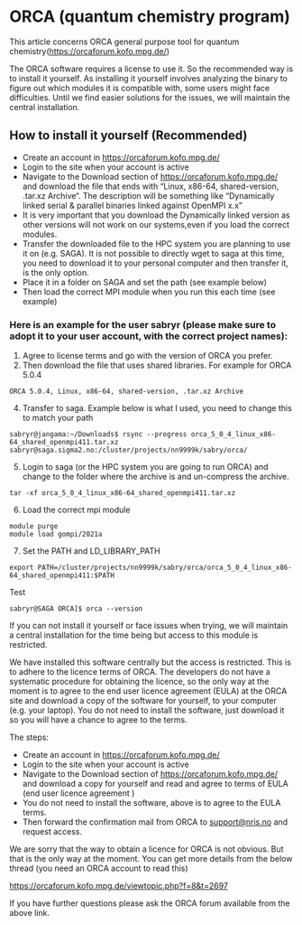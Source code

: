 # ORCA (quantum chemistry program)

This article concerns ORCA  general purpose tool for quantum
chemistry(https://orcaforum.kofo.mpg.de/)

The ORCA software requires a license to use it. So the recommended way is to install it yourself. As installing it yourself involves analyzing the binary to figure out which modules it is compatible with, some users might face difficulties. Until we find easier solutions for the issues, we will maintain the central installation.  

## How to install it yourself (Recommended)

* Create an account in https://orcaforum.kofo.mpg.de/ 
* Login to the site when your account is active
* Navigate to the Download section of  https://orcaforum.kofo.mpg.de/  and download the file that ends with  “Linux, x86-64, shared-version, .tar.xz Archive“. The description will be something like “Dynamically linked serial & parallel binaries linked against OpenMPI x.x”
* It is very important that you download the   Dynamically linked version as other versions will not work on our systems,even if you load the correct modules. 
* Transfer the downloaded file to the HPC system you are planning to use it on (e.g. SAGA). It is not possible to directly wget to saga at this time, you need to download it to your personal computer and then transfer it, is the only option.  
* Place it in a folder on SAGA and set the path (see example below)
* Then load the correct MPI module when you run this each time (see example)

### Here is an example for the user sabryr (please make sure to adopt it to your user account, with the correct project names):

1. Agree to license terms and go with the version of ORCA you prefer.
2. Then download the file that uses shared libraries. For example for ORCA 5.0.4

```ORCA 5.0.4, Linux, x86-64, shared-version, .tar.xz Archive   ```

4. Transfer to saga. Example below is what I used, you need to change this to match your path

```
sabryr@jangama:~/Downloads$ rsync --progress orca_5_0_4_linux_x86-64_shared_openmpi411.tar.xz  sabryr@saga.sigma2.no:/cluster/projects/nn9999k/sabry/orca/
```

5. Login to saga (or the HPC system you are going to run ORCA) and change to the folder where the archive is and un-compress the archive. 

```tar -xf orca_5_0_4_linux_x86-64_shared_openmpi411.tar.xz```

6. Load the correct mpi module

```
module purge
module load gompi/2021a

```

7. Set the PATH and LD_LIBRARY_PATH 

```
export PATH=/cluster/projects/nn9999k/sabry/orca/orca_5_0_4_linux_x86-64_shared_openmpi411:$PATH

```
Test

```
sabryr@SAGA ORCA]$ orca --version
```

If you can not install it yourself or face issues when trying, we will maintain a central installation for the time being but access to this module is restricted. 

We have installed this software centrally but the access is restricted. This is to adhere to the licence terms of ORCA. The developers do not have a systematic procedure for obtaining the licence, so the only way at the moment is to agree to the end user licence agreement (EULA)  at the ORCA site and  download a copy of the software for yourself, to your computer (e.g. your laptop).  You do not need to install the software, just download it so you will have a chance to agree to the terms. 
 
The steps:

* Create an account in https://orcaforum.kofo.mpg.de/ 
* Login to the site when your account is active
* Navigate to the Download section of  https://orcaforum.kofo.mpg.de/  and download a copy for yourself and read and agree to terms of EULA (end user licence agreement )
* You do not need to install the software, above is to agree to the EULA terms.
* Then forward the confirmation mail from ORCA to support@nris.no and request access.

We are sorry that the way to obtain a licence for ORCA is not obvious. But that is the only way at the moment.  You can get more details  from the below thread (you need an ORCA account to read this)

https://orcaforum.kofo.mpg.de/viewtopic.php?f=8&t=2697

If you have further questions please ask the ORCA forum available from the above link.

